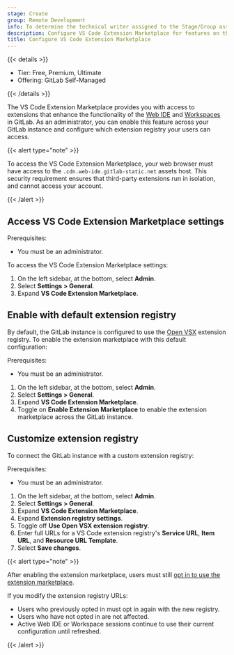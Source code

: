 ```yaml
---
stage: Create
group: Remote Development
info: To determine the technical writer assigned to the Stage/Group associated with this page, see https://handbook.gitlab.com/handbook/product/ux/technical-writing/#assignments
description: Configure VS Code Extension Marketplace for features on the GitLab Self-Managed instance.
title: Configure VS Code Extension Marketplace
---
```


{{< details >}}

- Tier: Free, Premium, Ultimate
- Offering: GitLab Self-Managed

{{< /details >}}

The VS Code Extension Marketplace provides you with access to extensions that enhance the
functionality of the [Web IDE](../../user/project/web_ide/_index.md) and
[Workspaces](../../user/workspace/_index.md) in GitLab. As an administrator, you can enable this
feature across your GitLab instance and configure which extension registry your users can access.

{{< alert type="note" >}}

To access the VS Code Extension Marketplace, your web browser must have access to the `.cdn.web-ide.gitlab-static.net` assets host. This security requirement ensures that third-party extensions run in isolation, and cannot access your account.

{{< /alert >}}

## Access VS Code Extension Marketplace settings

Prerequisites:

- You must be an administrator.

To access the VS Code Extension Marketplace settings:

1. On the left sidebar, at the bottom, select **Admin**.
1. Select **Settings > General**.
1. Expand **VS Code Extension Marketplace**.

## Enable with default extension registry

By default, the GitLab instance is configured to use the [Open VSX](https://open-vsx.org/)
extension registry. To enable the extension marketplace with this default configuration:

Prerequisites:

- You must be an administrator.

1. On the left sidebar, at the bottom, select **Admin**.
1. Select **Settings > General**.
1. Expand **VS Code Extension Marketplace**.
1. Toggle on **Enable Extension Marketplace** to enable the extension marketplace across the GitLab instance.

## Customize extension registry

To connect the GitLab instance with a custom extension registry:

Prerequisites:

- You must be an administrator.

1. On the left sidebar, at the bottom, select **Admin**.
1. Select **Settings > General**.
1. Expand **VS Code Extension Marketplace**.
1. Expand **Extension registry settings**.
1. Toggle off **Use Open VSX extension registry**.
1. Enter full URLs for a VS Code extension registry's **Service URL**, **Item URL**, and **Resource URL Template**.
1. Select **Save changes**.

{{< alert type="note" >}}

After enabling the extension marketplace, users must still
[opt in to use the extension marketplace](../../user/profile/preferences.md#integrate-with-the-extension-marketplace).

If you modify the extension registry URLs:

- Users who previously opted in must opt in again with the new registry.
- Users who have not opted in are not affected.
- Active Web IDE or Workspace sessions continue to use their current configuration until refreshed.

{{< /alert >}}

